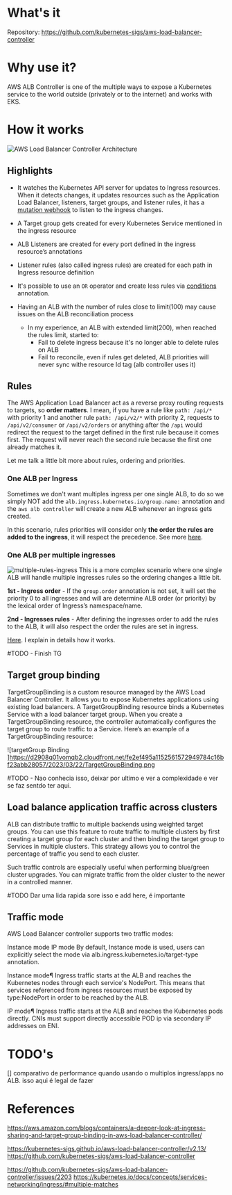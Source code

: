 # What's it


Repository: https://github.com/kubernetes-sigs/aws-load-balancer-controller

# Why use it?

AWS ALB Controller is one of the multiple ways to expose a Kubernetes service to the world outside (privately or to the internet) and works with EKS.

# How it works

![AWS Load Balancer Controller Architecture](https://d2908q01vomqb2.cloudfront.net/fe2ef495a1152561572949784c16bf23abb28057/2023/03/22/groups-in-action.png)

## Highlights

* It watches the Kubernetes API server for updates to Ingress resources. When it detects changes, it updates resources such as the Application Load Balancer, listeners, target groups, and listener rules, it has a [mutation webhook](https://github.com/kubernetes-sigs/aws-load-balancer-controller/blob/main/helm/aws-load-balancer-controller/templates/webhook.yaml) to listen to the ingress changes.

* A Target group gets created for every Kubernetes Service mentioned in the ingress resource
* ALB Listeners are created for every port defined in the ingress resource’s annotations
* Listener rules (also called ingress rules) are created for each path in Ingress resource definition
* It's possible to use an `OR` operator and create less rules via [conditions](https://kubernetes-sigs.github.io/aws-load-balancer-controller/v2.13/guide/ingress/annotations/#conditions) annotation. 

* Having an ALB with the number of rules close to limit(100) may cause issues on the ALB reconciliation process
    * In my experience, an ALB with extended limit(200), when reached the rules limit, started to:
        * Fail to delete ingress because it's no longer able to delete rules on ALB
        * Fail to reconcile, even if rules get deleted, ALB priorities will never sync withe resource Id tag (alb controller uses it)

## Rules

The AWS Application Load Balancer act as a reverse proxy routing requests to targets, so **order matters**. I mean, if you have a rule like `path: /api/*` with priority 1 and another rule `path: /api/v2/*` with priority 2, requests to `/api/v2/consumer` or `/api/v2/orders` or anything after the `/api` would redirect the request to the target defined in the first rule because it comes first. The request will never reach the second rule because the first one already matches it. 

Let me talk a little bit more about rules, ordering and priorities.

### One ALB per Ingress

Sometimes we don't want multiples ingress per one single ALB, to do so we simply NOT add the `alb.ingress.kubernetes.io/group.name:` annotation and the `aws alb controller` will create a new ALB whenever an ingress gets created.

In this scenario, rules priorities will consider only **the order the rules are added to the ingress**, it will respect the precedence. See more [here](./manifests/2.ingress-multiple-rules.md#order-matters).


### One ALB per multiple ingresses
![multiple-rules-ingress](https://d2908q01vomqb2.cloudfront.net/fe2ef495a1152561572949784c16bf23abb28057/2023/03/22/load-balancer-routing.png)
This is a more complex scenario where one single ALB will handle multiple ingresses rules so the ordering changes a little bit. 

**1st - Ingress order** - If the `group.order` annotation is not set, it will set the priority 0 to all ingresses and will are determine ALB order (or priority) by the lexical order of Ingress’s namespace/name.

**2nd - Ingresses rules** - After defining the ingresses order to add the rules to the ALB, it will also respect the order the rules are set in ingress.

[Here](./manifests/2.ingress-multiple-rules.md#order-matters). I explain in details how it works.


#TODO - Finish TG
## Target group binding

TargetGroupBinding is a custom resource managed by the AWS Load Balancer Controller. It allows you to expose Kubernetes applications using existing load balancers. A TargetGroupBinding resource binds a Kubernetes Service with a load balancer target group. When you create a TargetGroupBinding resource, the controller automatically configures the target group to route traffic to a Service. Here’s an example of a TargetGroupBinding resource:

![targetGroup Binding ]https://d2908q01vomqb2.cloudfront.net/fe2ef495a1152561572949784c16bf23abb28057/2023/03/22/TargetGroupBinding.png


#TODO - Nao conhecia isso, deixar por ultimo e ver a complexidade e ver se faz sentdo ter aqui.
## Load balance application traffic across clusters
ALB can distribute traffic to multiple backends using weighted target groups. You can use this feature to route traffic to multiple clusters by first creating a target group for each cluster and then binding the target group to Services in multiple clusters. This strategy allows you to control the percentage of traffic you send to each cluster.

Such traffic controls are especially useful when performing blue/green cluster upgrades. You can migrate traffic from the older cluster to the newer in a controlled manner.



#TODO Dar uma lida rapida sore isso e add here, é importante

## Traffic mode 

AWS Load Balancer controller supports two traffic modes:

Instance mode
IP mode
By default, Instance mode is used, users can explicitly select the mode via alb.ingress.kubernetes.io/target-type annotation.

Instance mode¶
Ingress traffic starts at the ALB and reaches the Kubernetes nodes through each service's NodePort. This means that services referenced from ingress resources must be exposed by type:NodePort in order to be reached by the ALB.

IP mode¶
Ingress traffic starts at the ALB and reaches the Kubernetes pods directly. CNIs must support directly accessible POD ip via secondary IP addresses on ENI.


# TODO's
[] comparativo de performance quando usando o multiplos ingress/apps no ALB. isso aqui é legal de fazer




# References

https://aws.amazon.com/blogs/containers/a-deeper-look-at-ingress-sharing-and-target-group-binding-in-aws-load-balancer-controller/

https://kubernetes-sigs.github.io/aws-load-balancer-controller/v2.13/
https://github.com/kubernetes-sigs/aws-load-balancer-controller

https://github.com/kubernetes-sigs/aws-load-balancer-controller/issues/2203
https://kubernetes.io/docs/concepts/services-networking/ingress/#multiple-matches